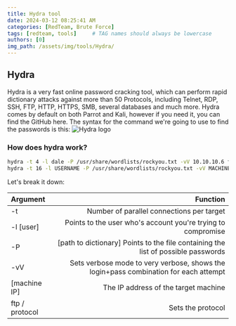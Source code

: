 ```yaml
---
title: Hydra tool
date: 2024-03-12 08:25:41 AM
categories: [RedTeam, Brute Force]
tags: [redteam, tools]     # TAG names should always be lowercase
authors: [0]
img_path: /assets/img/tools/Hydra/
---
```


## Hydra 
Hydra is a very fast online password cracking tool, which can perform rapid dictionary attacks against more than 50 Protocols, including Telnet, RDP, SSH, FTP, HTTP, HTTPS, SMB, several databases and much more. Hydra comes by default on both Parrot and Kali, however if you need it, you can find the GitHub here.
The syntax for the command we're going to use to find the passwords is this:
![Hydra logo](hydra-logo.svg)

### How does hydra work?
```bash
hydra -t 4 -l dale -P /usr/share/wordlists/rockyou.txt -vV 10.10.10.6 ftp
hydra -t 16 -l USERNAME -P /usr/share/wordlists/rockyou.txt -vV MACHINE_IP ssh
```
Let's break it down:

| Argument          |  Function                                                                              |
| :---------------- | -------------------------------------------------------------------------------------: |
| -t               | Number of parallel connections per target                                              |
| -l [user]         | Points to the user who's account you're trying to compromise                           |
| -P                | [path to dictionary] Points to the file containing the list of possible passwords      |
| -vV               | Sets verbose mode to very verbose, shows the login+pass combination for each attempt   |
| [machine IP]      | The IP address of the target machine                                                   |
| ftp / protocol    | Sets the protocol                    |






                    

           

        